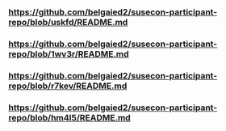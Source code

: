 
### https://github.com/belgaied2/susecon-participant-repo/blob/uskfd/README.md

### https://github.com/belgaied2/susecon-participant-repo/blob/1wv3r/README.md

### https://github.com/belgaied2/susecon-participant-repo/blob/r7kev/README.md

### https://github.com/belgaied2/susecon-participant-repo/blob/hm4l5/README.md


